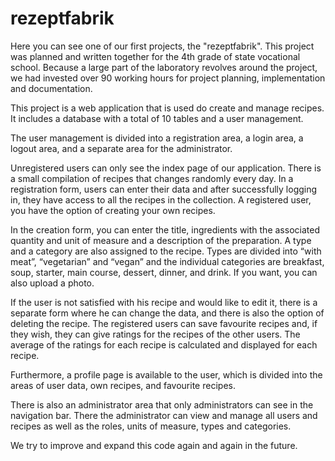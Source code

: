 # rezeptfabrik

Here you can see one of our first projects, the "rezeptfabrik". This project
was planned and written together for the 4th grade of state vocational school.
Because a large part of the laboratory revolves around the project, we had invested
over 90 working hours for project planning, implementation and documentation.

This project is a web application that is used do create and manage recipes. It
includes a database with a total of 10 tables and a user management.

The user management is divided into a registration area, a login area, a logout area, 
and a separate area for the administrator.

Unregistered users can only see the index page of our application. There is a small 
compilation of recipes that changes randomly every day. In a registration form, users
can enter their data and after successfully logging in, they have access to all the 
recipes in the collection. A registered user, you have the option of creating your 
own recipes. 

In the creation form, you can enter the title, ingredients with the associated quantity 
and unit of measure and a description of the preparation. A type and a category are also 
assigned to the recipe. Types are divided into “with meat”, “vegetarian” and “vegan” and 
the individual categories are breakfast, soup, starter, main course, dessert, dinner, and 
drink. If you want, you can also upload a photo.

If the user is not satisfied with his recipe and would like to edit it, there is a separate
form where he can change the data, and there is also the option of deleting the recipe.
The registered users can save favourite recipes and, if they wish, they can give ratings for 
the recipes of the other users. The average of the ratings for each recipe is calculated and 
displayed for each recipe.

Furthermore, a profile page is available to the user, which is divided into the areas of user 
data, own recipes, and favourite recipes.

There is also an administrator area that only administrators can see in the navigation bar. 
There the administrator can view and manage all users and recipes as well as the roles,
units of measure, types and categories.


We try to improve and expand this code again and again in the future.
